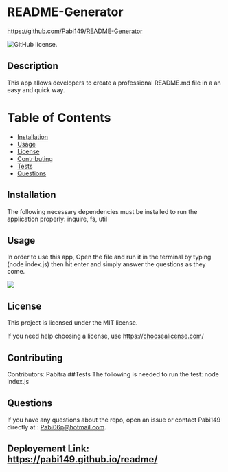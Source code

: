 
# README-Generator
https://github.com/Pabi149/README-Generator

![GitHub license](https://img.shields.io/badge/license-MIT-blue.svg).
## Description
This app allows developers to create a professional README.md file in a an easy and quick way.
# Table of Contents 
* [Installation](#installation)
* [Usage](#usage)
* [License](#license)
* [Contributing](#contributing)
* [Tests](#tests)
* [Questions](#questions)
## Installation
The following necessary dependencies must be installed to run the application properly: inquire, fs, util
## Usage
In order to use this app, Open the file and run it in the terminal by typing (node index.js) then hit enter and simply answer the questions as they come.

[![](https://res.cloudinary.com/marcomontalbano/image/upload/v1640751144/video_to_markdown/images/google-drive--1eLIAg1y9IsZjwPraE_TdL6FAB9202mJg-c05b58ac6eb4c4700831b2b3070cd403.jpg)](https://drive.google.com/file/d/1eLIAg1y9IsZjwPraE_TdL6FAB9202mJg/view "")
 
## License
This project is licensed under the MIT license. 

If you need help choosing a license, use https://choosealicense.com/
## Contributing
​Contributors: Pabitra
##Tests
The following is needed to run the test: node index.js
## Questions
If you have any questions about the repo, open an issue or contact Pabi149 directly at : Pabi06p@hotmail.com.
## Deployement Link: https://pabi149.github.io/readme/
